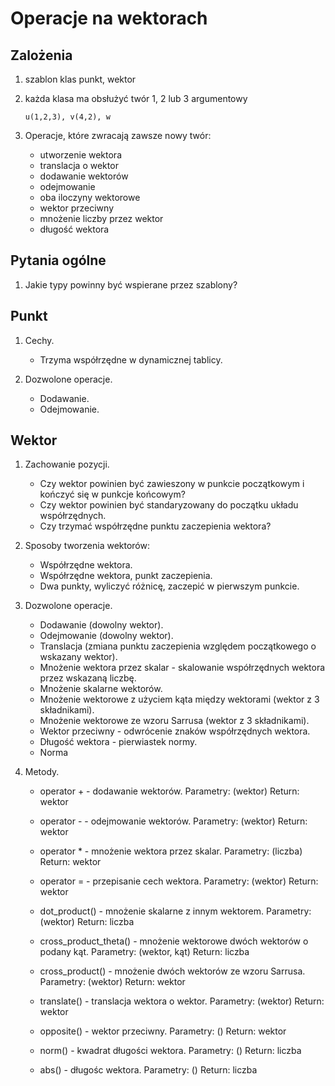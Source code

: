 # Operacje na wektorach

## Zalożenia

1. szablon klas punkt, wektor

2. każda klasa ma obsłużyć twór 1, 2 lub 3 argumentowy

	```
	u(1,2,3), v(4,2), w
	```

3. Operacje, które zwracają zawsze nowy twór:

	- utworzenie wektora
	- translacja o wektor
	- dodawanie wektorów
	- odejmowanie
	- oba iloczyny wektorowe
	- wektor przeciwny
	- mnożenie liczby przez wektor
	- długość wektora

## Pytania ogólne

1. Jakie typy powinny być wspierane przez szablony?

## Punkt

1. Cechy.

	- Trzyma współrzędne w dynamicznej tablicy.

2. Dozwolone operacje.

	- Dodawanie.
	- Odejmowanie.

## Wektor

1. Zachowanie pozycji.

	- Czy wektor powinien być zawieszony w punkcie początkowym i kończyć się w punkcje końcowym?
	- Czy wektor powinien być standaryzowany do początku układu współrzędnych.
	- Czy trzymać współrzędne punktu zaczepienia wektora?

2. Sposoby tworzenia wektorów:

	- Współrzędne wektora.
	- Współrzędne wektora, punkt zaczepienia.
	- Dwa punkty, wyliczyć różnicę, zaczepić w pierwszym punkcie.

3. Dozwolone operacje.

	- Dodawanie (dowolny wektor).
	- Odejmowanie (dowolny wektor).
	- Translacja (zmiana punktu zaczepienia względem początkowego o wskazany wektor).
	- Mnożenie wektora przez skalar - skalowanie współrzędnych wektora przez wskazaną liczbę.
	- Mnożenie skalarne wektorów.
	- Mnożenie wektorowe z użyciem kąta między wektorami (wektor z 3 składnikami).
	- Mnożenie wektorowe ze wzoru Sarrusa (wektor z 3 składnikami).
	- Wektor przeciwny - odwrócenie znaków współrzędnych wektora.
	- Długość wektora - pierwiastek normy.
	- Norma

4. Metody.

	- operator + - dodawanie wektorów.
	Parametry: (wektor)
	Return: wektor

	- operator - - odejmowanie wektorów.
	Parametry: (wektor)
	Return: wektor

	- operator * - mnożenie wektora przez skalar.
	Parametry: (liczba)
	Return: wektor

	- operator = - przepisanie cech wektora.
	Parametry: (wektor)
	Return: wektor

	- dot_product() - mnożenie skalarne z innym wektorem.
	Parametry: (wektor)
	Return: liczba

	- cross_product_theta() - mnożenie wektorowe dwóch wektorów o podany kąt.
	Parametry: (wektor, kąt)
	Return: liczba

	- cross_product() - mnożenie dwóch wektorów ze wzoru Sarrusa.
	Parametry: (wektor)
	Return: wektor

	- translate() - translacja wektora o wektor.
	Parametry: (wektor)
	Return: wektor

	- opposite() - wektor przeciwny.
	Parametry: ()
	Return: wektor

	- norm() - kwadrat długości wektora.
	Parametry: ()
	Return: liczba

	- abs() - długośc wektora.
	Parametry: ()
	Return: liczba